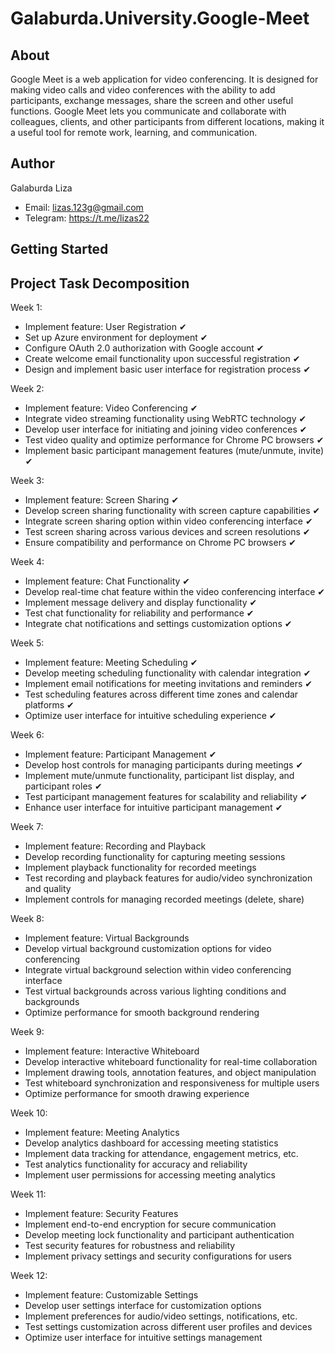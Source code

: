 # Galaburda.University.Google-Meet
## About
Google Meet is a web application for video conferencing. It is designed for making video calls and video conferences with the ability to add participants, exchange messages, share the screen and other useful functions. Google Meet lets you communicate and collaborate with colleagues, clients, and other participants from different locations, making it a useful tool for remote work, learning, and communication.
## Author
Galaburda Liza
- Email: lizas.123g@gmail.com
- Telegram: https://t.me/lizas22
## Getting Started
## Project Task Decomposition
Week 1:
- Implement feature: User Registration  &#10004;
- Set up Azure environment for deployment &#10004;
- Configure OAuth 2.0 authorization with Google account &#10004;
- Create welcome email functionality upon successful registration &#10004;
- Design and implement basic user interface for registration process &#10004;

Week 2:
- Implement feature: Video Conferencing &#10004;
- Integrate video streaming functionality using WebRTC technology &#10004;
- Develop user interface for initiating and joining video conferences &#10004;
- Test video quality and optimize performance for Chrome PC browsers &#10004;
- Implement basic participant management features (mute/unmute, invite) &#10004;

Week 3:
- Implement feature: Screen Sharing &#10004;
- Develop screen sharing functionality with screen capture capabilities &#10004;
- Integrate screen sharing option within video conferencing interface &#10004;
- Test screen sharing across various devices and screen resolutions &#10004;
- Ensure compatibility and performance on Chrome PC browsers &#10004;

Week 4:
- Implement feature: Chat Functionality &#10004;
- Develop real-time chat feature within the video conferencing interface &#10004;
- Implement message delivery and display functionality &#10004;
- Test chat functionality for reliability and performance &#10004;
- Integrate chat notifications and settings customization options &#10004;

Week 5:
- Implement feature: Meeting Scheduling &#10004;
- Develop meeting scheduling functionality with calendar integration &#10004;
- Implement email notifications for meeting invitations and reminders &#10004;
- Test scheduling features across different time zones and calendar platforms &#10004;
- Optimize user interface for intuitive scheduling experience &#10004;

Week 6:
- Implement feature: Participant Management &#10004;
- Develop host controls for managing participants during meetings &#10004;
- Implement mute/unmute functionality, participant list display, and participant roles &#10004;
- Test participant management features for scalability and reliability &#10004;
- Enhance user interface for intuitive participant management &#10004;

Week 7:
- Implement feature: Recording and Playback
- Develop recording functionality for capturing meeting sessions
- Implement playback functionality for recorded meetings
- Test recording and playback features for audio/video synchronization and quality
- Implement controls for managing recorded meetings (delete, share)

Week 8:
- Implement feature: Virtual Backgrounds
- Develop virtual background customization options for video conferencing
- Integrate virtual background selection within video conferencing interface
- Test virtual backgrounds across various lighting conditions and backgrounds
- Optimize performance for smooth background rendering

Week 9:
- Implement feature: Interactive Whiteboard
- Develop interactive whiteboard functionality for real-time collaboration
- Implement drawing tools, annotation features, and object manipulation
- Test whiteboard synchronization and responsiveness for multiple users
- Optimize performance for smooth drawing experience

Week 10:
- Implement feature: Meeting Analytics
- Develop analytics dashboard for accessing meeting statistics
- Implement data tracking for attendance, engagement metrics, etc.
- Test analytics functionality for accuracy and reliability
- Implement user permissions for accessing meeting analytics

Week 11:
- Implement feature: Security Features
- Implement end-to-end encryption for secure communication
- Develop meeting lock functionality and participant authentication
- Test security features for robustness and reliability
- Implement privacy settings and security configurations for users

Week 12:
- Implement feature: Customizable Settings
- Develop user settings interface for customization options
- Implement preferences for audio/video settings, notifications, etc.
- Test settings customization across different user profiles and devices
- Optimize user interface for intuitive settings management
